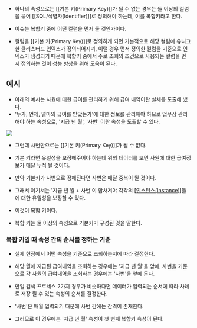 - 하나의 속성으로는 [[기본 키(Primary Key)]]가 될 수 없는 경우는 둘 이상의 컬럼을 묶어 [[SQL/식별자(Identifier)]]로 정의해야 하는데, 이를 복합키라고 한다.

- 이슈는 복합키 중에 어떤 컬럼을 먼저 둘 것인가이다.

- 컬럼을 [[기본 키(Primary Key)]]로 정의하게 되면 기본적으로 해당 컬럼에 유니크한 클러스터드 인덱스가 정의되어지며, 이럴 경우 먼저 정의한 컬럼을 기준으로 인덱스가 생성되기 때문에 복합키 중에서 주로 조회의 조건으로 사용되는 컬럼을 먼저 정의하는 것이 성능 향상을 위해 도움이 된다. 

## 예시

- 아래의 예시는 사원에 대한 급여를 관리하기 위해 급여 내역이란 실체를 도출해 냈다.
- '누가, 언제, 얼마의 급여를 받았는가'에 대한 정보를 관리해야 하므로 업무상 관리해야 하는 속성으로, '지급 년 월', '사번' 이란 속성을 도출할 수 있다.

![](https://blog.kakaocdn.net/dn/b24UpW/btquUBYyV4g/5Ikwi0V63wBwOpxsDip370/img.png)

- 그런데 사번만으로는 [[기본 키(Primary Key)]]가 될 수 없다. 

- 기본 키라면 유일성을 보장해주어야 하는데 위의 데이터를 보면 사원에 대한 급여정보가 매달 누적 될 것이다. 
- 만약 기본키가 사번으로 정해진다면 사번은 매달 중복이 될 것이다.

- 그래서 여기서는 '지급 년 월 + 사번'이 합쳐져야 각각의 [[인스턴스(Instance)]]([[행(Row)]])들에 대한 유일성을 보장할 수 있다.
- 이것이 복합 키이다. 

- 복합 키는 둘 이상의 속성으로 기본키가 구성된 것을 말한다.

### 복합 키일 때 속성 간의 순서를 정하는 기준

- 실제 현장에서 어떤 속성을 기준으로 조회하는지에 따라 결정한다.
- 해당 월에 지급된 급여내역을 조회하는 경우에는 '지급 년 월'을 앞에, 사번을 기준으로 각 사원의 급여내역을 조회하는 경우에는 '사번'을 앞에 둔다.

- 만일 검색 프로세스 2가지 경우가 비슷하다면 데이터가 입력되는 순서에 따라 차례로 저장 될 수 있는 속성의 순서를 결정한다. 
- '사번'은 매월 입력되기 때문에 사번 간에는 간격이 존재한다. 
- 그러므로 이 경우에는 '지급 년 월' 속성이 첫 번째 복합키 속성이 된다.